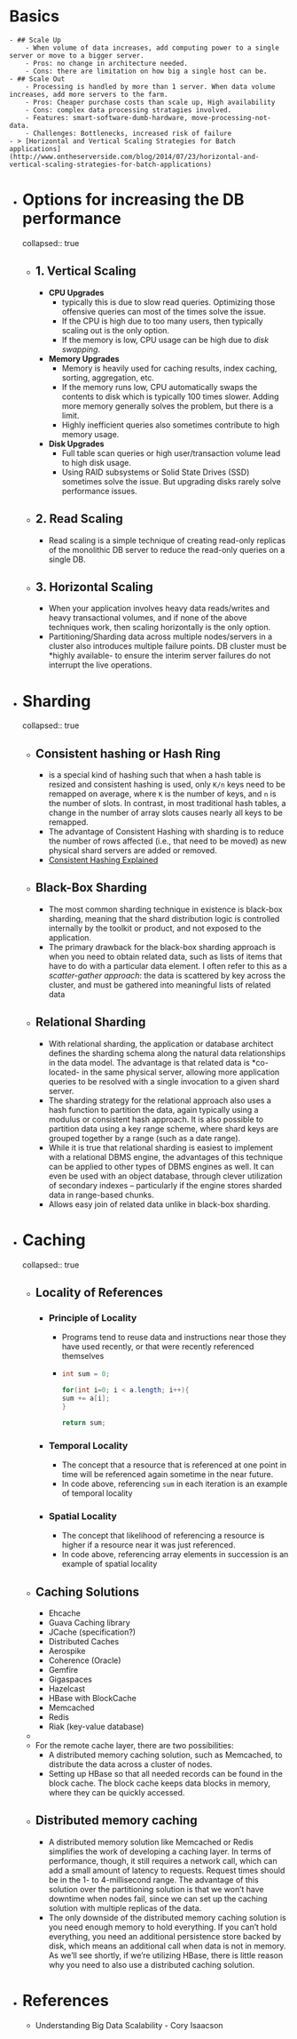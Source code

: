 # Basics
	- ## Scale Up
		- When volume of data increases, add computing power to a single server or move to a bigger server.
		- Pros: no change in architecture needed.
		- Cons: there are limitation on how big a single host can be.
	- ## Scale Out
		- Processing is handled by more than 1 server. When data volume increases, add more servers to the farm.
		- Pros: Cheaper purchase costs than scale up, High availability
		- Cons: complex data processing stratagies involved.
		- Features: smart-software-dumb-hardware, move-processing-not-data.
		- Challenges: Bottlenecks, increased risk of failure
	- > [Horizontal and Vertical Scaling Strategies for Batch applications](http://www.ontheserverside.com/blog/2014/07/23/horizontal-and-vertical-scaling-strategies-for-batch-applications)
- # Options for increasing the DB performance
  collapsed:: true
	- ## 1. Vertical Scaling
		- **CPU Upgrades**
			- typically this is due to slow read queries. Optimizing those offensive queries can most of the times solve the issue.
			- If the CPU is high due to too many users, then typically scaling out is the only option.
			- If the memory is low, CPU usage can be high due to *disk swapping*.
		- **Memory Upgrades**
			- Memory is heavily used for caching results, index caching, sorting, aggregation, etc.
			- If the memory runs low, CPU automatically swaps the contents to disk which is typically 100 times slower. Adding more memory generally solves the problem, but there is a limit.
			- Highly inefficient queries also sometimes contribute to high memory usage.
		- **Disk Upgrades**
			- Full table scan queries or high user/transaction volume lead to high disk usage.
			- Using RAID subsystems or Solid State Drives (SSD) sometimes solve the issue. But upgrading disks rarely solve performance issues.
	- ## 2. Read Scaling
		- Read scaling is a simple technique of creating read-only replicas of the monolithic DB server to reduce the read-only queries on a single DB.
	- ## 3. Horizontal Scaling
		- When your application involves heavy data reads/writes and heavy transactional volumes, and if none of the above techniques work, then scaling horizontally is the only option.
		- Partitioning/Sharding data across multiple nodes/servers in a cluster also introduces multiple failure points. DB cluster must be *highly available- to ensure the interim server failures do not interrupt the live operations.
- # Sharding
  collapsed:: true
	- ## Consistent hashing or Hash Ring
		- is a special kind of hashing such that when a hash table is resized and consistent hashing is used, only `K/n` keys need to be remapped on average, where `K` is the number of keys, and `n` is the number of slots. In contrast, in most traditional hash tables, a change in the number of array slots causes nearly all keys to be remapped.
		- The advantage of Consistent Hashing with sharding is to reduce the number of rows affected (i.e., that need to be moved) as new physical shard servers are added or removed.
		- [Consistent Hashing Explained](http://michaelnielsen.org/blog/consistent-hashing/)
	- ## Black-Box Sharding
		- The most common sharding technique in existence is black-box sharding, meaning that the shard distribution logic is controlled internally by the toolkit or product, and not exposed to the application.
		- The primary drawback for the black-box sharding approach is when you need to obtain related data, such as lists of items that have to do with a particular data element. I often refer to this as a *scatter-gather approach*: the data is scattered by key across the cluster, and must be gathered into meaningful lists of related data
	- ## Relational Sharding
		- With relational sharding, the application or database architect defines the sharding schema along the natural data relationships in the data model. The advantage is that related data is *co-located- in the same physical server, allowing more application queries to be resolved with a single invocation to a given shard server.
		- The sharding strategy for the relational approach also uses a hash function to partition the data, again typically using a modulus or consistent hash approach. It is also possible to partition data using a key range scheme, where shard keys are grouped together by a range (such as a date range).
		- While it is true that relational sharding is easiest to implement with a relational DBMS engine, the advantages of this technique can be applied to other types of DBMS engines as well. It can even be used with an object database, through clever utilization of secondary indexes – particularly if the engine stores sharded data in range-based chunks.
		- Allows easy join of related data unlike in black-box sharding.
- # Caching
  collapsed:: true
	- ## Locality of References
		- ### Principle of Locality
			- Programs tend to reuse data and instructions near those they have used recently, or that were recently referenced themselves
			- ```java Locality Example
			  int sum = 0;
			  
			  for(int i=0; i < a.length; i++){
			  sum += a[i];
			  }
			  
			  return sum;
			  ```
		- ### Temporal Locality
			- The concept that a resource that is referenced at one point in time will be  referenced again sometime in the near future.
			- In code above, referencing `sum` in each iteration is an example of temporal locality
		- ### Spatial Locality
			- The concept that likelihood of referencing a resource is higher if a resource near it was just referenced.
			- In code above, referencing array elements in succession is an example of spatial locality
	- ## Caching Solutions
		- Ehcache
		- Guava Caching library
		- JCache (specification?)
		- Distributed Caches
		- Aerospike
		- Coherence (Oracle)
		- Gemfire
		- Gigaspaces
		- Hazelcast
		- HBase with BlockCache
		- Memcached
		- Redis
		- Riak (key-value database)
	-
	- For the remote cache layer, there are two possibilities:
		- A distributed memory caching solution, such as Memcached, to distribute the data across a cluster of nodes.
		- Setting up HBase so that all needed records can be found in the block cache. The block cache keeps data blocks in memory, where they can be quickly accessed.
	- ## Distributed memory caching
		- A distributed memory solution like Memcached or Redis simplifies the work of developing a caching layer. In terms of performance, though, it still requires a network call, which can add a small amount of latency to requests. Request times should be in the 1- to 4-millisecond range. The advantage of this solution over the partitioning solution is that we won’t have downtime when nodes fail, since we can set up the caching solution with multiple replicas of the data.
		- The only downside of the distributed memory caching solution is you need enough memory to hold everything. If you can’t hold everything, you need an additional persistence store backed by disk, which means an additional call when data is not in memory. As we’ll see shortly, if we’re utilizing HBase, there is little reason why you need to also use a distributed caching solution.
- # References
	- Understanding Big Data Scalability - Cory Isaacson